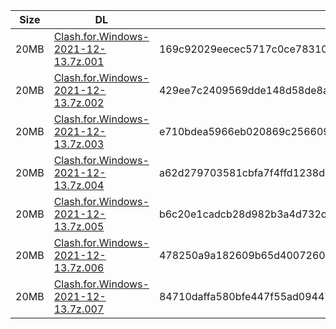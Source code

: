 |    Size   |     DL  | sha512sum |
|  ---  |  ---  |  ---  |
| 20MB | [Clash.for.Windows-2021-12-13.7z.001](https://cdn.jsdelivr.net/gh/appleians/cfw_intel@main/Clash.for.Windows-2021-12-13.7z.001) | 169c92029eecec5717c0ce7831076922bee6d4b1d689be039cfd0fb6ae79a9e85606cb1d525ba454e6bf18700090a48e34aea73e6df92be2151c550a26c5073f |
| 20MB | [Clash.for.Windows-2021-12-13.7z.002](https://cdn.jsdelivr.net/gh/appleians/cfw_intel@main/Clash.for.Windows-2021-12-13.7z.002) | 429ee7c2409569dde148d58de8ae96b128c184930757d7a862fff98e9637aeb7a680bf24211ad8725cb06f740af54043681ef7aa5051a23670f689412fffaae7 |
| 20MB | [Clash.for.Windows-2021-12-13.7z.003](https://cdn.jsdelivr.net/gh/appleians/cfw_intel@main/Clash.for.Windows-2021-12-13.7z.003) | e710bdea5966eb020869c256609dbf35266552a67a94ccd7ca8c19c5d4b1a33f66449a7a47ff18fe7567e3b7e06720749b6c21fc2c553ccbe52faac04142df98 |
| 20MB | [Clash.for.Windows-2021-12-13.7z.004](https://cdn.jsdelivr.net/gh/appleians/cfw_intel@main/Clash.for.Windows-2021-12-13.7z.004) | a62d279703581cbfa7f4ffd1238dd39ad8133702301bfc8a10571461087732f064d246b52b54a4f0d3c21f57d58ac942e0818175d84625bb4a1758e099cd65d1 |
| 20MB | [Clash.for.Windows-2021-12-13.7z.005](https://cdn.jsdelivr.net/gh/appleians/cfw_intel@main/Clash.for.Windows-2021-12-13.7z.005) | b6c20e1cadcb28d982b3a4d732c0b36df6a80d91d9d067a298ed79ab19aec12377db59f8d8d225c4fb06c859f512d2de25b9599b385d0bf7e5d27cd9eed9d511 |
| 20MB | [Clash.for.Windows-2021-12-13.7z.006](https://cdn.jsdelivr.net/gh/appleians/cfw_intel@main/Clash.for.Windows-2021-12-13.7z.006) | 478250a9a182609b65d40072600289c1c34dd595864ee205709d17aea0d62336e6916f42a35d84828deb161d53b3a413ad5ea26a483eb8bcb149f947a124ca73 |
| 20MB | [Clash.for.Windows-2021-12-13.7z.007](https://cdn.jsdelivr.net/gh/appleians/cfw_intel@main/Clash.for.Windows-2021-12-13.7z.007) | 84710daffa580bfe447f55ad09447aad0a7586100032894bd8f9feb02f553bba7f3af2cfc186a4d39d57338114bf8a163444b8c6b0cab47c4eb21e854ee48955 |

